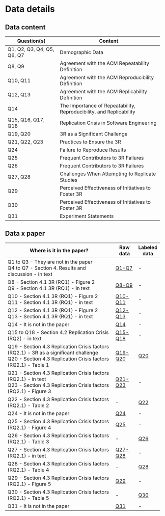 # Data details 

## Data content

| Question(s)                | Content                                                             |
| -------------------------- | ------------------------------------------------------------------- |
| Q1, Q2, Q3, Q4, Q5, Q6, Q7 | Demographic Data                                                    |
| Q8, Q9                     | Agreement with the ACM Repeatability Definition                     |
| Q10, Q11                   | Agreement with the ACM Reproducibility Definition                   |
| Q12, Q13                   | Agreement with the ACM Replicability Definition                     |
| Q14                        | The Importance of Repeatability, Reproducibility, and Replicability |
| Q15, Q16, Q17, Q18         | Replication Crisis in Software Engineering                          |
| Q19, Q20                   | 3R as a Significant Challenge                                       |
| Q21, Q22, Q23              | Practices to Ensure the 3R                                          |
| Q24                        | Failure to Reproduce Results                                        |
| Q25                        | Frequent Contributors to 3R Failures                                |
| Q26                        | Frequent Contributors to 3R Failures                                |
| Q27, Q28                   | Challenges When Attempting to Replicate Studies                     |
| Q29                        | Perceived Effectiveness of Initiatives to Foster 3R                 |
| Q30                        | Perceived Effectiveness of Initiatives to Foster 3R                 |
| Q31                        | Experiment Statements                                               |



## Data x paper

| Where is it in the paper?                                                                                                                                  | Raw data                                                                                       | Labeled<br>data                                                                         |
| ---------------------------------------------------------------------------------------------------------------------------------------------------------- | ---------------------------------------------------------------------------------------------- | --------------------------------------------------------------------------------------- |
| Q1 to Q3 - They are not in the paper<br>Q4 to Q7 - Section 4. Results and discussion - in text                                                             | [Q1-Q7](DemographicData.md) | \-                                                                                      |
| Q8 - Section 4.1 3R (RQ1) - Figure 2<br>Q9 - Section 4.1 3R (RQ1) - in text                                                                            | [Q8-Q9](Q08Q09.md)          | \-                                                                                      |
| Q10 - Section 4.1 3R (RQ1) - Figure 2<br>Q11 - Section 4.1 3R (RQ1) - in text                                                                          | [Q10-Q11](Q10Q11.md)        | \-                                                                                      |
| Q12 - Section 4.1 3R (RQ1) - Figure 2<br>Q13 - Section 4.1 3R (RQ1) - in text                                                                          | [Q12-Q13](Q12Q13.md)        | \-                                                                                      |
| Q14 - It is not in the paper                                                                                                                               | [Q14](Q14.md)               | \-                                                                                      |
| Q15 to Q18 - Section 4.2 Replication Crisis (RQ2) - in text                                                                                                | [Q15-Q18](Q15Q16Q17Q18.md)  | \-                                                                                      |
| Q19 - Section 4.3 Replication Crisis factors (RQ2.1) - 3R as a significant challenge<br>Q20 - Section 4.3 Replication Crisis factors (RQ2.1) - Table 1 | [Q19-Q20](Q19Q20.md)        | [Q20](LabeledQ20.md) |
| Q21 - Section 4.3 Replication Crisis factors (RQ2.1) - in text<br>Q23 - Section 4.3 Replication Crisis factors (RQ2.1) - Figure 3                      | [Q21-Q23](Q21Q22Q23.md)     | \-                                                                                      |
| Q22 - Section 4.3 Replication Crisis factors (RQ2.1) - Table 2<br>                                                                                         | \-                                                                                             | [Q22](LabeledQ22.md) |
| Q24 - It is not in the paper                                                                                                                               | [Q24](Q24.md)               | \-                                                                                      |
| Q25 - Section 4.3 Replication Crisis factors (RQ2.1) - Figure 4                                                                                            | [Q25](Q25.md)               | \-                                                                                      |
| Q26 - Section 4.3 Replication Crisis factors (RQ2.1) - Table 3                                                                                             | \-                                                                                             | [Q26](LabeledQ26.md) |
| Q27 - Section 4.3 Replication Crisis factors (RQ2.1) - in text                                                                                             | [Q27-Q28](Q27Q28.md)        | \-                                                                                      |
| Q28 - Section 4.3 Replication Crisis factors (RQ2.1) - Table 4                                                                                             | \-                                                                                             | [Q28](LabeledQ28.md) |
| Q29 - Section 4.3 Replication Crisis factors (RQ2.1) - Figure 5                                                                                            | [Q29](Q29.md)               | \-                                                                                      |
| Q30 - Section 4.3 Replication Crisis factors (RQ2.1) - Table 5                                                                                             | \-                                                                                             | [Q30](LabeledQ30.md) |
| Q31 - It is not in the paper                                                                                                                               | [Q31](Q31.md)               | \-                                                                                      |

